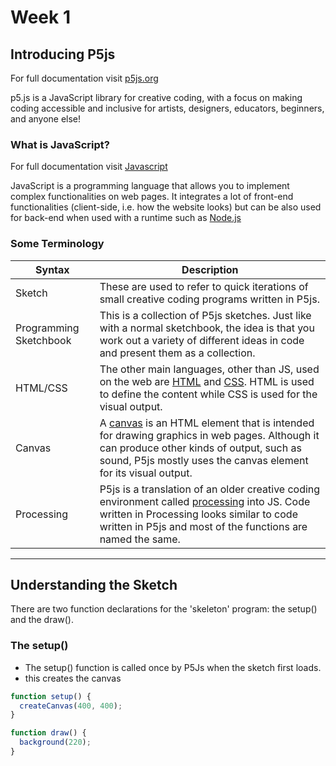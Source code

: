 # Week 1

## Introducing P5js 
For full documentation visit [p5js.org](https://p5js.org/)

p5.js is a JavaScript library for creative coding, with a focus on making coding accessible and inclusive for artists, designers, educators, beginners, and anyone else!

### What is JavaScript?

For full documentation visit [Javascript](https://developer.mozilla.org/en-US/docs/Glossary/JavaScript)

JavaScript is a programming language that allows you to implement complex functionalities on web pages. It integrates a lot of front-end functionalities (client-side, i.e. how the website looks) but can be also used for back-end when used with a runtime such as [Node.js](https://nodejs.org/en)

### Some Terminology

| Syntax | Description |
| ----------- | ----------- |
| Sketch | These are used to refer to quick iterations of small creative coding programs written in P5js. |
| Programming Sketchbook | This is a collection of P5js sketches. Just like with a normal sketchbook, the idea is that you work out a variety of different ideas in code and present them as a collection. |
HTML/CSS | The other main languages, other than JS, used on the web are [HTML](https://developer.mozilla.org/en-US/docs/Learn/HTML/Introduction_to_HTML) and [CSS](https://developer.mozilla.org/en-US/docs/Learn/CSS/First_steps). HTML is used to define the content while CSS is used for the visual output. |
Canvas | A [canvas](https://developer.mozilla.org/en-US/docs/Web/API/Canvas_API/Tutorial) is an HTML element that is intended for drawing graphics in web pages. Although it can produce other kinds of output, such as sound, P5js mostly uses the canvas element for its visual output. |
Processing | P5js is a translation of an older creative coding environment called [processing](https://processing.org/) into JS.  Code written in Processing looks similar to code written in P5js and most of the functions are named the same. |


---
## Understanding the Sketch
There are two function declarations for the 'skeleton' program: the setup() and the draw().

### The setup()
- The setup() function is called once by P5Js when the sketch first loads.
- this creates the canvas

```JavaScript
function setup() {
  createCanvas(400, 400);
}

function draw() {
  background(220);
}
```